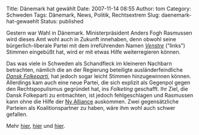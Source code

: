 Title: Dänemark hat gewählt
Date: 2007-11-14 08:55
Author: tom
Category: Schweden
Tags: Dänemark, News, Politik, Rechtsextrem
Slug: daenemark-hat-gewaehlt
Status: published

Gestern war Wahl in Dänemark. Ministerpräsident Anders Fogh Rasmussen
wird dieses Amt wohl auch in Zukunft innehaben, denn obwohl seine
bürgerlich-liberale Partei mit dem irreführenden Namen
[*Venstre*](http://de.wikipedia.org/wiki/Venstre_%28D%C3%A4nemark%29)
(“links”) Stimmen eingebüßt hat, wird er mit etwas Hilfe weiterregieren
können.

Das was viele in Schweden als Schandfleck im kleineren Nachbarn
betrachten, nämlich die an der Regierung beteiligte ausländerfeindliche
[*Dansk Folkeparti*](http://de.wikipedia.org/wiki/Dansk_Folkeparti), hat
jedoch sogar leicht Stimmen hinzugewinnen können. Allerdings kam auch
eine neue Partei, die sich explizit als Gegenpol gegen den
Rechtspopulismus gegründet hat, ins *Folketing* geschafft. Ihr Ziel, die
Dansk Folkeparti zu entmachten, ist jedoch fehlgeschlagen und Rasmussen
kann ohne die Hilfe der [Ny
Alliance](http://de.wikipedia.org/wiki/Ny_Alliance) auskommen. Zwei
gegensätzliche Parteien als Koalitionspartner zu haben, wäre ihm wohl
auch schwer gefallen.

Mehr
[hier](http://www.sueddeutsche.de/,ra1m1/ausland/artikel/70/142755/),
[hier](http://www.spiegel.de/politik/ausland/0,1518,517201,00.html) und
[hier](http://www.dn.se/DNet/jsp/polopoly.jsp?d=148&a=715130).

